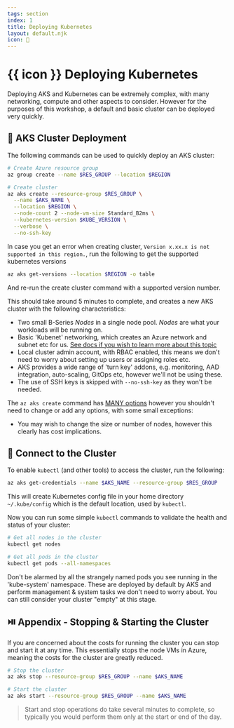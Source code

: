```yaml
---
tags: section
index: 1
title: Deploying Kubernetes
layout: default.njk
icon: 🚀
---
```


# {{ icon }} Deploying Kubernetes

Deploying AKS and Kubernetes can be extremely complex, with many networking, compute and other aspects to consider.
However for the purposes of this workshop, a default and basic cluster can be deployed very quickly.

## 🔨 AKS Cluster Deployment

The following commands can be used to quickly deploy an AKS cluster:

```bash
# Create Azure resource group
az group create --name $RES_GROUP --location $REGION

# Create cluster
az aks create --resource-group $RES_GROUP \
  --name $AKS_NAME \
  --location $REGION \
  --node-count 2 --node-vm-size Standard_B2ms \
  --kubernetes-version $KUBE_VERSION \
  --verbose \
  --no-ssh-key
```

In case you get an error when creating cluster, `Version x.xx.x is not supported in this region.`, run the following to
get the supported kubernetes versions

```sh
az aks get-versions --location $REGION -o table
```

And re-run the create cluster command with a supported version number.

This should take around 5 minutes to complete, and creates a new AKS cluster with the following characteristics:

- Two small B-Series _Nodes_ in a single node pool. _Nodes_ are what your workloads will be running on.
- Basic 'Kubenet' networking, which creates an Azure network and subnet etc for us.
  [See docs if you wish to learn more about this topic](https://docs.microsoft.com/azure/aks/operator-best-practices-network)
- Local cluster admin account, with RBAC enabled, this means we don't need to worry about setting up users or assigning
  roles etc.
- AKS provides a wide range of 'turn key' addons, e.g. monitoring, AAD integration, auto-scaling, GitOps etc, however
  we'll not be using these.
- The use of SSH keys is skipped with `--no-ssh-key` as they won't be needed.

The `az aks create` command has
[MANY options](https://docs.microsoft.com/en-us/cli/azure/aks?view=azure-cli-latest#az-aks-create) however you shouldn't
need to change or add any options, with some small exceptions:

- You may wish to change the size or number of nodes, however this clearly has cost implications.

## 🔌 Connect to the Cluster

To enable `kubectl` (and other tools) to access the cluster, run the following:

```bash
az aks get-credentials --name $AKS_NAME --resource-group $RES_GROUP
```

This will create Kubernetes config file in your home directory `~/.kube/config` which is the default location, used by
`kubectl`.

Now you can run some simple `kubectl` commands to validate the health and status of your cluster:

```bash
# Get all nodes in the cluster
kubectl get nodes

# Get all pods in the cluster
kubectl get pods --all-namespaces
```

Don't be alarmed by all the strangely named pods you see running in the 'kube-system' namespace. These are deployed by
default by AKS and perform management & system tasks we don't need to worry about. You can still consider your cluster
"empty" at this stage.

## ⏯️ Appendix - Stopping & Starting the Cluster

If you are concerned about the costs for running the cluster you can stop and start it at any time. This essentially
stops the node VMs in Azure, meaning the costs for the cluster are greatly reduced.

```bash
# Stop the cluster
az aks stop --resource-group $RES_GROUP --name $AKS_NAME

# Start the cluster
az aks start --resource-group $RES_GROUP --name $AKS_NAME
```

> Start and stop operations do take several minutes to complete, so typically you would perform them only at the start
> or end of the day.
